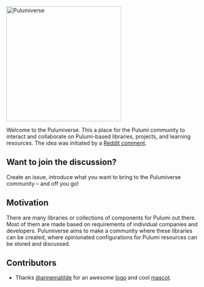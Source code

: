 <img src="https://raw.githubusercontent.com/pulumiverse/.github/main/assets/github-logo.svg" width="300px" alt="Pulumiverse" />

Welcome to the Pulumiverse. This a place for the Pulumi community to interact and collaborate on Pulumi-based libraries, projects, and learning resources. The idea was initiated by a [Reddit comment][reddit-comment].

## Want to join the discussion?

Create an issue, introduce what you want to bring to the Pulumiverse community – and off you go!

## Motivation

There are many libraries or collections of components for Pulumi out there. Most of them are made based on requirements of individual companies and developers. Pulumiverse aims to make a community where these libraries can be created, where opinionated configurations for Pulumi resources can be stored and discussed.

## Contributors

- Thanks [@annematilde](https://github.com/annematilde) for an awesome [logo](assets/logo.svg) and cool [mascot](assets/mascot.png).

[reddit-comment]: https://www.reddit.com/r/kubernetes/comments/fqozeq/automating_deployments_to_kubernetes_with_pulumi/flsnysp/
